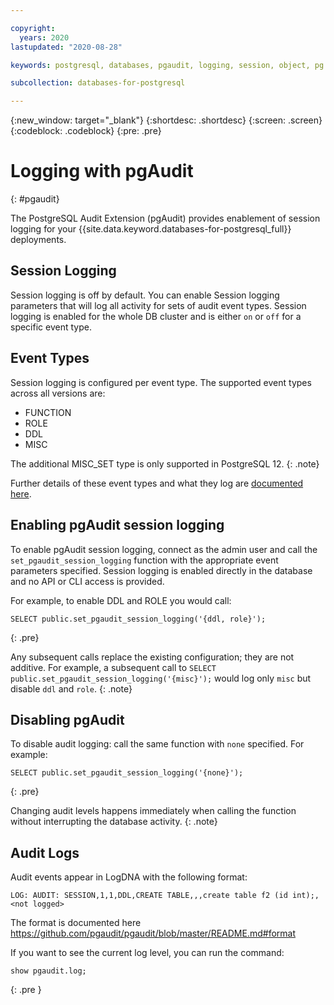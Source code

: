 ```yaml
---

copyright:
  years: 2020
lastupdated: "2020-08-28"

keywords: postgresql, databases, pgaudit, logging, session, object, pg role

subcollection: databases-for-postgresql

---
```


{:new_window: target="_blank"}
{:shortdesc: .shortdesc}
{:screen: .screen}
{:codeblock: .codeblock}
{:pre: .pre}

# Logging with pgAudit
{: #pgaudit}

The PostgreSQL Audit Extension (pgAudit) provides enablement of session logging for your {{site.data.keyword.databases-for-postgresql_full}} deployments. 

## Session Logging

Session logging is off by default. You can enable Session logging parameters that will log all activity for sets of audit event types. Session logging is enabled for the whole DB cluster and is either `on` or `off` for a specific event type.

## Event Types

Session logging is configured per event type. The supported event types across all versions are:  
* FUNCTION 
* ROLE
* DDL
* MISC

The additional MISC_SET type is only supported in PostgreSQL 12.
{: .note}

Further details of these event types and what they log are [documented here](https://github.com/pgaudit/pgaudit/blob/master/README.md#pgauditlog).


## Enabling pgAudit session logging

To enable pgAudit session logging, connect as the admin user and call the `set_pgaudit_session_logging` function with the appropriate event parameters specified. Session logging is enabled directly in the database and no API or CLI access is provided. 

For example, to enable DDL and ROLE you would call:
```
SELECT public.set_pgaudit_session_logging('{ddl, role}');
```
{: .pre}

Any subsequent calls replace the existing configuration; they are not additive. For example, a subsequent call to `SELECT public.set_pgaudit_session_logging('{misc}');` would log only `misc` but disable `ddl` and `role`.
{: .note}

## Disabling pgAudit

To disable audit logging: call the same function with `none` specified. For example:
```
SELECT public.set_pgaudit_session_logging('{none}');
```
{: .pre}

Changing audit levels happens immediately when calling the function without interrupting the database activity.
{: .note}

## Audit Logs

Audit events appear in LogDNA with the following format:
```
LOG: AUDIT: SESSION,1,1,DDL,CREATE TABLE,,,create table f2 (id int);,<not logged>
```
The format is documented here https://github.com/pgaudit/pgaudit/blob/master/README.md#format

If you want to see the current log level, you can run the command:  
```
show pgaudit.log;
```
{: .pre
}